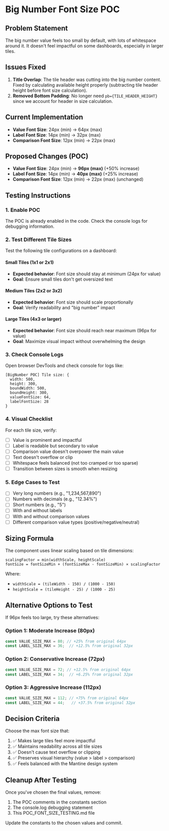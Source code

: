 # Big Number Font Size POC

## Problem Statement
The big number value feels too small by default, with lots of whitespace around it. It doesn't feel impactful on some dashboards, especially in larger tiles.

## Issues Fixed
1. **Title Overlap**: The tile header was cutting into the big number content. Fixed by calculating available height properly (subtracting tile header height before font size calculation).
2. **Removed Bottom Padding**: No longer need `pb={TILE_HEADER_HEIGHT}` since we account for header in size calculation.

## Current Implementation
- **Value Font Size**: 24px (min) → 64px (max)
- **Label Font Size**: 14px (min) → 32px (max)
- **Comparison Font Size**: 12px (min) → 22px (max)

## Proposed Changes (POC)
- **Value Font Size**: 24px (min) → **96px (max)** (+50% increase)
- **Label Font Size**: 14px (min) → **40px (max)** (+25% increase)
- **Comparison Font Size**: 12px (min) → 22px (max) (unchanged)

## Testing Instructions

### 1. Enable POC
The POC is already enabled in the code. Check the console logs for debugging information.

### 2. Test Different Tile Sizes
Test the following tile configurations on a dashboard:

#### Small Tiles (1x1 or 2x1)
- **Expected behavior**: Font size should stay at minimum (24px for value)
- **Goal**: Ensure small tiles don't get oversized text

#### Medium Tiles (2x2 or 3x2)
- **Expected behavior**: Font size should scale proportionally
- **Goal**: Verify readability and "big number" impact

#### Large Tiles (4x3 or larger)
- **Expected behavior**: Font size should reach near maximum (96px for value)
- **Goal**: Maximize visual impact without overwhelming the design

### 3. Check Console Logs
Open browser DevTools and check console for logs like:
```
[BigNumber POC] Tile size: {
  width: 500,
  height: 300,
  boundWidth: 500,
  boundHeight: 300,
  valueFontSize: 64,
  labelFontSize: 28
}
```

### 4. Visual Checklist
For each tile size, verify:
- [ ] Value is prominent and impactful
- [ ] Label is readable but secondary to value
- [ ] Comparison value doesn't overpower the main value
- [ ] Text doesn't overflow or clip
- [ ] Whitespace feels balanced (not too cramped or too sparse)
- [ ] Transition between sizes is smooth when resizing

### 5. Edge Cases to Test
- [ ] Very long numbers (e.g., "1,234,567,890")
- [ ] Numbers with decimals (e.g., "12.34%")
- [ ] Short numbers (e.g., "5")
- [ ] With and without labels
- [ ] With and without comparison values
- [ ] Different comparison value types (positive/negative/neutral)

## Sizing Formula
The component uses linear scaling based on tile dimensions:

```
scalingFactor = min(widthScale, heightScale)
fontSize = fontSizeMin + (fontSizeMax - fontSizeMin) × scalingFactor
```

Where:
- `widthScale = (tileWidth - 150) / (1000 - 150)`
- `heightScale = (tileHeight - 25) / (1000 - 25)`

## Alternative Options to Test

If 96px feels too large, try these alternatives:

### Option 1: Moderate Increase (80px)
```typescript
const VALUE_SIZE_MAX = 80; // +25% from original 64px
const LABEL_SIZE_MAX = 36;  // +12.5% from original 32px
```

### Option 2: Conservative Increase (72px)
```typescript
const VALUE_SIZE_MAX = 72; // +12.5% from original 64px
const LABEL_SIZE_MAX = 34;  // +6.25% from original 32px
```

### Option 3: Aggressive Increase (112px)
```typescript
const VALUE_SIZE_MAX = 112; // +75% from original 64px
const LABEL_SIZE_MAX = 44;   // +37.5% from original 32px
```

## Decision Criteria

Choose the max font size that:
1. ✅ Makes large tiles feel more impactful
2. ✅ Maintains readability across all tile sizes
3. ✅ Doesn't cause text overflow or clipping
4. ✅ Preserves visual hierarchy (value > label > comparison)
5. ✅ Feels balanced with the Mantine design system

## Cleanup After Testing

Once you've chosen the final values, remove:
1. The POC comments in the constants section
2. The console.log debugging statement
3. This POC_FONT_SIZE_TESTING.md file

Update the constants to the chosen values and commit.
